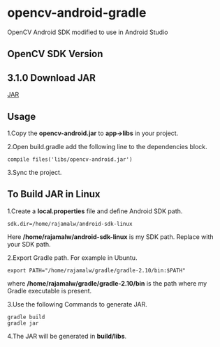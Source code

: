 # opencv-android-gradle
OpenCV Android SDK modified to use in Android Studio

OpenCV SDK Version
-------
3.1.0
Download JAR
--------
[JAR][1]

Usage
--------
1.Copy the __opencv-android.jar__ to __app->libs__ in your project.

2.Open build.gradle add the following line to the dependencies block.
```
compile files('libs/opencv-android.jar')
```
3.Sync the project.

To Build JAR in Linux
--------
1.Create a __local.properties__ file and define Android SDK path.

```
sdk.dir=/home/rajamalw/android-sdk-linux
```
Here __/home/rajamalw/android-sdk-linux__ is my SDK path. Replace with your SDK path.

2.Export Gradle path. For example in Ubuntu.
```shell
export PATH="/home/rajamalw/gradle/gradle-2.10/bin:$PATH"
```
where __/home/rajamalw/gradle/gradle-2.10/bin__ is the path where my Gradle executable is present.

3.Use the following Commands to generate JAR.
```
gradle build
gradle jar
```
4.The JAR will be generated in __build/libs__. 



[1]:https://github.com/rajamalw/opencv-android-gradle/raw/master/jar/opencv-android.jar
